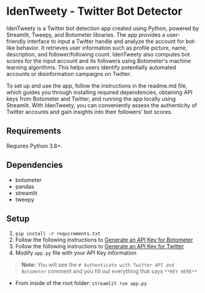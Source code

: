 # IdenTweety - Twitter Bot Detector
IdenTweety is a Twitter bot detection app created using Python, powered by Streamlit, Tweepy, and Botometer libraries. The app provides a user-friendly interface to input a Twitter handle and analyze the account for bot-like behavior. It retrieves user information such as profile picture, name, description, and follower/following count. IdenTweety also computes bot scores for the input account and its followers using Botometer's machine learning algorithms. This helps users identify potentially automated accounts or disinformation campaigns on Twitter.

To set up and use the app, follow the instructions in the readme.md file, which guides you through installing required dependencies, obtaining API keys from Botometer and Twitter, and running the app locally using Streamlit. With IdenTweety, you can conveniently assess the authenticity of Twitter accounts and gain insights into their followers' bot scores.
## Requirements
Requires Python 3.8+.
## Dependencies
- botometer
- pandas
- streamlit
- tweepy
## Setup
1. `pip install -r requirements.txt`
2. Follow the following instructions to [Generate an API Key for Botometer](https://rapidapi.com/OSoMe/api/botometer-pro/details)
3. Follow the following instructions to [Generate an API Key for Twitter](https://developer.twitter.com/en/docs/twitter-api/getting-started/getting-access-to-the-twitter-api)
4. Modify `app.py` file with your API Key information
> **Note:** You will see the `# Authenticate with Twitter API and Botometer` comment and you fill out everything that says `**KEY HERE**`
- From inside of the root folder: `streamlit run app.py`
